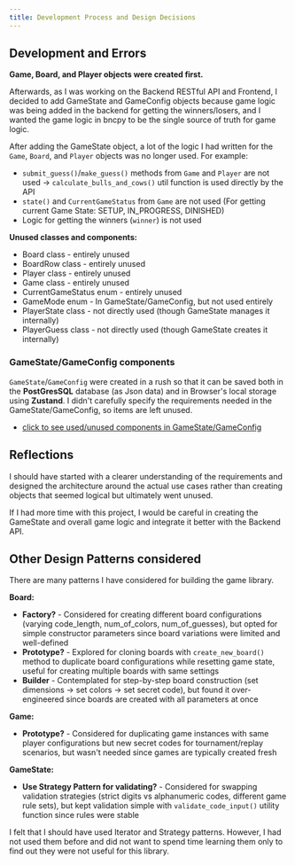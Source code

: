 ```yaml
---
title: Development Process and Design Decisions
---
```



## Development and Errors

**Game, Board, and Player objects were created first.**

Afterwards, as I was working on the Backend RESTful API and Frontend, I decided to add GameState and GameConfig objects because game logic was being added in the backend for getting the winners/losers, and I wanted the game logic in bncpy to be the single source of truth for game logic.

After adding the GameState object, a lot of the logic I had written for the `Game`, `Board`, and `Player` objects was no longer used. For example:

- `submit_guess()`/`make_guess()` methods from `Game` and `Player` are not used → `calculate_bulls_and_cows()` util function is used directly by the API
- `state()` and `CurrentGameStatus` from `Game` are not used (For getting current Game State: SETUP, IN_PROGRESS, DINISHED)
- Logic for getting the winners (`winner`) is not used

**Unused classes and components:**
- Board class - entirely unused
- BoardRow class - entirely unused
- Player class - entirely unused
- Game class - entirely unused
- CurrentGameStatus enum - entirely unused
- GameMode enum - In GameState/GameConfig, but not used entirely
- PlayerState class - not directly used (though GameState manages it internally)
- PlayerGuess class - not directly used (though GameState creates it internally)



### GameState/GameConfig components

`GameState`/`GameConfig` were created in a rush so that it can be saved both in the **PostGresSQL** database (as Json data) and in Browser's local storage using **Zustand**.
I didn't carefully specify the requirements needed in the GameState/GameConfig, so items are left unused.

- [click to see used/unused components in GameState/GameConfig](2.md)


## Reflections

I should have started with a clearer understanding of the requirements and designed the architecture around the actual use cases rather than creating objects that seemed logical but ultimately went unused.

If I had more time with this project, I would be careful in creating the GameState and overall game logic and integrate it better with the Backend API.


## Other Design Patterns considered

There are many patterns I have considered for building the game library.

**Board:**
- **Factory?** - Considered for creating different board configurations (varying code_length, num_of_colors, num_of_guesses), but opted for simple constructor parameters since board variations were limited and well-defined
- **Prototype?** - Explored for cloning boards with `create_new_board()` method to duplicate board configurations while resetting game state, useful for creating multiple boards with same settings
- **Builder** - Contemplated for step-by-step board construction (set dimensions → set colors → set secret code), but found it over-engineered since boards are created with all parameters at once

**Game:**
- **Prototype?** - Considered for duplicating game instances with same player configurations but new secret codes for tournament/replay scenarios, but wasn't needed since games are typically created fresh

**GameState:**
- **Use Strategy Pattern for validating?** - Considered for swapping validation strategies (strict digits vs alphanumeric codes, different game rule sets), but kept validation simple with `validate_code_input()` utility function since rules were stable


I felt that I should have used Iterator and Strategy patterns. However, I had not used them before and did not want to spend time learning them only to find out they were not useful for this library.
















